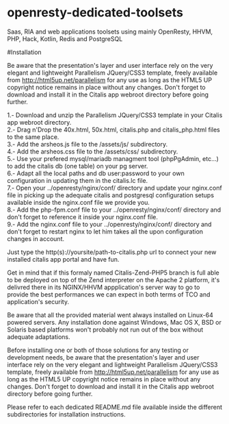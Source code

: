# openresty-dedicated-toolsets
Saas, RIA and web applications toolsets using mainly OpenResty, HHVM, PHP, Hack, Kotlin, Redis and PostgreSQL

#Installation

Be aware that the presentation's layer and user interface rely on the very elegant and lightweight Parallelism JQuery/CSS3 template, freely available from http://html5up.net/parallelism for any use as long as the HTML5 UP copyright notice remains in place without any changes. Don't forget to download and install it in the Citalis app webroot directory before going further.

1.- Download and unzip the Parallelism JQuery/CSS3 template in your Citalis app webroot directory.<br />
2.- Drag n'Drop the 40x.html, 50x.html, citalis.php and citalis_php.html files to the same place.<br />
3.- Add the arsheos.js file to the /assets/js/ subdirectory.<br />
4.- Add the arsheos.css file to the /assets/css/ subdirectory.<br />
5.- Use your prefered mysql/mariadb managment tool (phpPgAdmin, etc...) to add the citalis db (one table) on your pg server.<br />
6.- Adapt all the local paths and db user:password to your own configuration in updating them in the citalis.lc file.<br />
7.- Open your ../openresty/nginx/conf/ directory and update your nginx.conf file in picking up the adequate citalis and postgresql configuration setups available inside the nginx.conf file we provide you.<br />
8.- Add the php-fpm.conf file to your ../openresty/nginx/conf/ directory and don't forget to reference it inside your nginx.conf file.<br />
9.- Add the nginx.conf file to your ../openresty/nginx/conf/ directory and don't forget to restart nginx to let him takes all the upon configuration changes in account.<br />

Just type the http(s)://yoursite/path-to-citalis.php url to connect your new installed citalis app portal and have fun.

Get in mind that if this formaly named Citalis-Zend-PHP5 branch is full able to be deployed on top of the Zend interpreter on the Apache 2 platform, it's delivred there in its NGINX/HHVM appplication's server way to go to provide the best performances we can expect in both terms of TCO and application's security.

Be aware that all the provided material went always installed on Linux-64 powered servers. Any installation done against Windows, Mac OS X, BSD or Solaris based platforms won't probably not run out of the box without adequate adaptations.

Before installing one or both of those solutions for any testing or development needs, be aware that the presentation's layer and user interface rely on the very elegant and lightweight Parallelism JQuery/CSS3 template, freely available from http://html5up.net/parallelism for any use as long as the HTML5 UP copyright notice remains in place without any changes. Don't forget to download and install it in the Citalis app webroot directory before going further.

Please refer to each dedicated README.md file available inside the different subdirectories for installation instructions.
